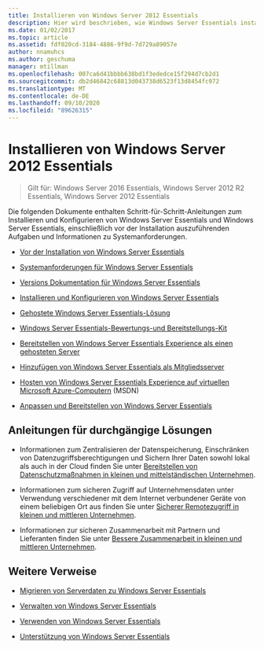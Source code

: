 ```yaml
---
title: Installieren von Windows Server 2012 Essentials
description: Hier wird beschrieben, wie Windows Server Essentials installiert und angepasst wird.
ms.date: 01/02/2017
ms.topic: article
ms.assetid: fdf020cd-3184-4886-9f9d-7d729a89057e
author: nnamuhcs
ms.author: geschuma
manager: mtillman
ms.openlocfilehash: 007ca6d41bbbb638bd1f3ededce15f294d7cb2d1
ms.sourcegitcommit: db2d46842c68813d043738d6523f13d8454fc972
ms.translationtype: MT
ms.contentlocale: de-DE
ms.lasthandoff: 09/10/2020
ms.locfileid: "89626315"
---
```

# <a name="install-windows-server-essentials"></a>Installieren von Windows Server 2012 Essentials

>Gilt für: Windows Server 2016 Essentials, Windows Server 2012 R2 Essentials, Windows Server 2012 Essentials

Die folgenden Dokumente enthalten Schritt-für-Schritt-Anleitungen zum Installieren und Konfigurieren von Windows Server Essentials und Windows Server Essentials, einschließlich vor der Installation auszuführenden Aufgaben und Informationen zu Systemanforderungen.

-   [Vor der Installation von Windows Server Essentials](Before-You-Install-Windows-Server-Essentials.md)

-   [Systemanforderungen für Windows Server Essentials](../get-started/system-requirements.md)

-   [Versions Dokumentation für Windows Server Essentials](../get-started/release-notes.md)

-   [Installieren und Konfigurieren von Windows Server Essentials](Install-and-Configure-Windows-Server-Essentials.md)

-   [Gehostete Windows Server Essentials-Lösung](Hosted-Windows-Server-Essentials.md)

-   [Windows Server Essentials-Bewertungs-und Bereitstellungs-Kit](Assessment-and-Deployment-Kit-for-Windows-Server-Essentials.md)

-   [Bereitstellen von Windows Server Essentials Experience als einen gehosteten Server](Deploy-Windows-Server-Essentials-Experience-as-a-Hosted-Server.md)

-   [Hinzufügen von Windows Server Essentials als Mitgliedsserver](Add-Windows-Server-Essentials-as-a-Member-Server.md)

-   [Hosten von Windows Server Essentials Experience auf virtuellen Microsoft Azure-Computern](/previous-versions/azure/dn520828(v=azure.100)) (MSDN)

-   [Anpassen und Bereitstellen von Windows Server Essentials](Customize-and-Deploy-Windows-Server-Essentials.md)


## <a name="end-to-end-solution-guides"></a>Anleitungen für durchgängige Lösungen

-    Informationen zum Zentralisieren der Datenspeicherung, Einschränken von Datenzugriffsberechtigungen und Sichern Ihrer Daten sowohl lokal als auch in der Cloud finden Sie unter [Bereitstellen von Datenschutzmaßnahmen in kleinen und mittelständischen Unternehmen](/previous-versions/orphan-topics/ws.11/dn582043(v=ws.11)).

-    Informationen zum sicheren Zugriff auf Unternehmensdaten unter Verwendung verschiedener mit dem Internet verbundener Geräte von einem beliebigen Ort aus finden Sie unter [Sicherer Remotezugriff in kleinen und mittleren Unternehmen](/previous-versions/windows/it-pro/solutions-guidance/dn629457(v=ws.11)).

-    Informationen zur sicheren Zusammenarbeit mit Partnern und Lieferanten finden Sie unter [Bessere Zusammenarbeit in kleinen und mittleren Unternehmen](/previous-versions/windows/it-pro/solutions-guidance/dn747893(v=ws.11)).

## <a name="additional-references"></a>Weitere Verweise


-   [Migrieren von Serverdaten zu Windows Server Essentials](../migrate/Migrate-Server-Data-to-Windows-Server-Essentials.md)

-   [Verwalten von Windows Server Essentials](../manage/Manage-Windows-Server-Essentials.md)

-   [Verwenden von Windows Server Essentials](../use/Use-Windows-Server-Essentials.md)

-   [Unterstützung von Windows Server Essentials](../support/Support-Windows-Server-Essentials.md)